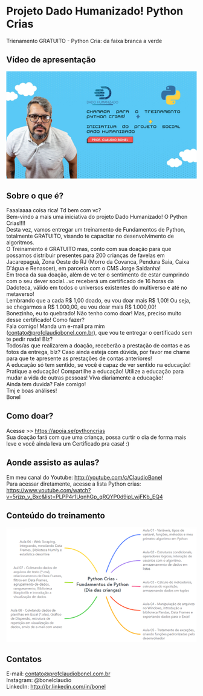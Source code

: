 # Projeto Dado Humanizado! Python Crias
 Trienamento GRATUITO - Python Cria: da faixa branca a verde

## Vídeo de apresentação

[![Watch the video](Informações/chamada.jpg)](https://youtu.be/5rjzp_v_Bxc)

## Sobre o que é?

Faaalaaaa coisa rica! Td bem com vc?
<br>
Bem-vindo a mais uma iniciativa do projeto Dado Humanizado! O Python Crias!!!!
<br>
Desta vez, vamos entregar um treinamento de Fundamentos de Python, totalmente GRATUITO, visando te capacitar no desenvolvimento de algoritmos.
<br>
O Treinamento é GRATUITO mas, conto com sua doação para que possamos distribuir presentes para 200 crianças de favelas em Jacarepaguá, Zona Oeste do RJ (Morro da Covanca, Pendura Saia, Caixa D'água e Renascer), em parceria com o CMS Jorge Saldanha! 
<br>
Em troca da sua doação, além de vc ter o sentimento de estar cumprindo com o seu dever social...vc receberá um certificado de 16 horas da Dadoteca, válido em todos o universos existentes do multiverso e até no metaverso!
<br>
Lembrando que a cada R$ 1,00 doado, eu vou doar mais R$ 1,00! Ou seja, se chegarmos a R$ 1.000,00, eu vou doar mais R$ 1.000,00!
<br>
Bonezinho, eu to quebrado! Não tenho como doar! Mas, preciso muito desse certificado! Como fazer?
<br>
Fala comigo! Manda um e-mail pra mim (contato@profclaudiobonel.com.br), que vou te entregar o certificado sem te pedir nada! Blz?
<br>
Todos/as que realizarem a doação, receberão a prestação de contas e as fotos da entrega, blz? Caso ainda esteja com dúvida, por favor me chame para que te apresente as prestações de contas anteriores!
<br>
A educação só tem sentido, se você é capaz de ver sentido na educação! Pratique a educação! Compartilhe a educação! Utilize a educação para mudar a vida de outras pessoas! Viva diariamente a educação!
<br>
Ainda tem duvida? Fale comigo!
<br>
Tmj e boas análises!
<br>
Bonel

## Como doar?

Acesse >> https://apoia.se/pythoncrias
<br>
Sua doação fará com que uma criança, possa curtir o dia de forma mais leve e você ainda leva um Certificado pra casa! :)

## Aonde assisto as aulas?

Em meu canal do Youtube: http://youtube.com/c/ClaudioBonel
<br>
Para acessar diretamente, acesse a lista Python crias: https://www.youtube.com/watch?v=5rjzp_v_Bxc&list=PLPP4r1UqnhGp_qRQYP0d9ipLwjFKb_EQ4

## Conteúdo do treinamento

<img src="Informações/Python_crias_visao_geral.png" width="750"/>

## Contatos

E-mail: contato@profclaudiobonel.com.br
<br>
Instagram: @bonelclaudio
<br>
LinkedIn: http://br.linkedin.com/in/bonel